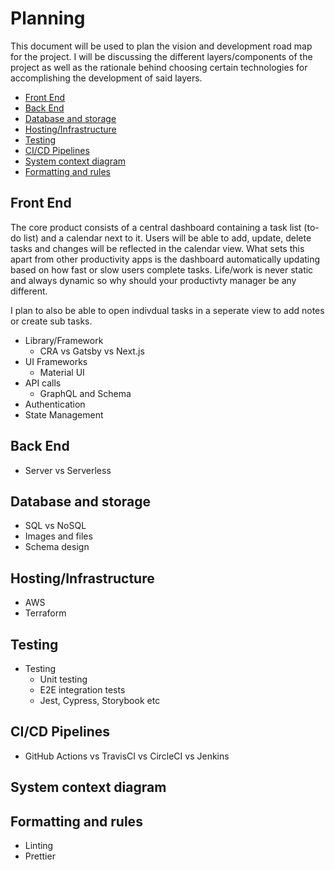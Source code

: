 # Planning

This document will be used to plan the vision and development road map for the project. I will be discussing the different layers/components of the project as well as the rationale behind choosing certain technologies for accomplishing the development of said layers.

-   [Front End](#front-end)
-   [Back End](#back-end)
-   [Database and storage](#db-and-storage)
-   [Hosting/Infrastructure](#hosting/infra)
-   [Testing](#testing)
-   [CI/CD Pipelines](#pipelines)
-   [System context diagram](#system-context-diagram)
-   [Formatting and rules](#formatting)

## <a name="front-end"></a>Front End

The core product consists of a central dashboard containing a task list (to-do list) and a calendar next to it. Users will be able to add, update, delete tasks and changes will be reflected in the calendar view. What sets this apart from other productivity apps is the dashboard automatically updating based on how fast or slow users complete tasks. Life/work is never static and always dynamic so why should your productivty manager be any different.

I plan to also be able to open indivdual tasks in a seperate view to add notes or create sub tasks.

-   Library/Framework
    -   CRA vs Gatsby vs Next.js
-   UI Frameworks
    -   Material UI
-   API calls
    -   GraphQL and Schema
-   Authentication
-   State Management

## <a name="back-end"></a>Back End

-   Server vs Serverless

## <a name="db-and-storage"></a>Database and storage

-   SQL vs NoSQL
-   Images and files
-   Schema design

## <a name="hosting/infra"></a>Hosting/Infrastructure

-   AWS
-   Terraform

## <a name="testing"></a>Testing

-   Testing
    -   Unit testing
    -   E2E integration tests
    -   Jest, Cypress, Storybook etc

## <a name="pipelines"></a>CI/CD Pipelines

-   GitHub Actions vs TravisCI vs CircleCI vs Jenkins

## <a name="system-context-diagram"></a>System context diagram

## <a name="formatting"></a>Formatting and rules

-   Linting
-   Prettier
